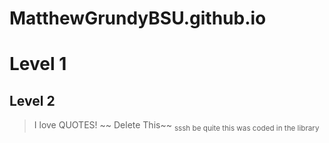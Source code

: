 # MatthewGrundyBSU.github.io
# Level 1
## Level 2
> I love QUOTES!
> ~~ Delete This~~
> <sub> sssh be quite this was coded in the library</sub>
